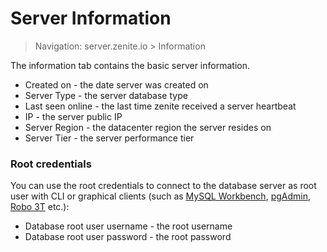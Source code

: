 # Server Information

> Navigation: server.zenite.io > Information

The information tab contains the basic server information.

* Created on - the date server was created on
* Server Type - the server database type
* Last seen online - the last time zenite received a server heartbeat
* IP - the server public IP
* Server Region - the datacenter region the server resides on
* Server Tier - the server performance tier

### Root credentials

You can use the root credentials to connect to the database server as root user with CLI or graphical clients (such as [MySQL Workbench](https://www.mysql.com/products/workbench/), [pgAdmin](https://www.pgadmin.org/), [Robo 3T](https://robomongo.org/) etc.):

* Database root user username - the root username
* Database root user password - the root password